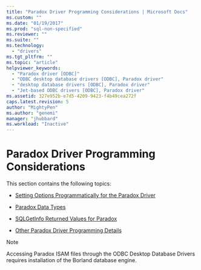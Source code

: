 ```yaml
---
title: "Paradox Driver Programming Considerations | Microsoft Docs"
ms.custom: ""
ms.date: "01/19/2017"
ms.prod: "sql-non-specified"
ms.reviewer: ""
ms.suite: ""
ms.technology: 
  - "drivers"
ms.tgt_pltfrm: ""
ms.topic: "article"
helpviewer_keywords: 
  - "Paradox driver [ODBC]"
  - "ODBC desktop database drivers [ODBC], Paradox driver"
  - "desktop database drivers [ODBC], Paradox driver"
  - "Jet-based ODBC drivers [ODBC], Paradox driver"
ms.assetid: 327e952b-e7d5-4209-9423-f4b49cea272f
caps.latest.revision: 5
author: "MightyPen"
ms.author: "genemi"
manager: "jhubbard"
ms.workload: "Inactive"
---
```

# Paradox Driver Programming Considerations
This section contains the following topics:  
  
-   [Setting Options Programmatically for the Paradox Driver](../../odbc/microsoft/setting-options-programmatically-for-the-paradox-driver.md)  
  
-   [Paradox Data Types](../../odbc/microsoft/paradox-data-types.md)  
  
-   [SQLGetInfo Returned Values for Paradox](../../odbc/microsoft/sqlgetinfo-returned-values-for-paradox.md)  
  
-   [Other Paradox Driver Programming Details](../../odbc/microsoft/other-paradox-driver-programming-details.md)  
  
> [!NOTE]  
>  Accessing Paradox ISAM files through the ODBC Desktop Database Drivers requires installation of the Borland database engine.
